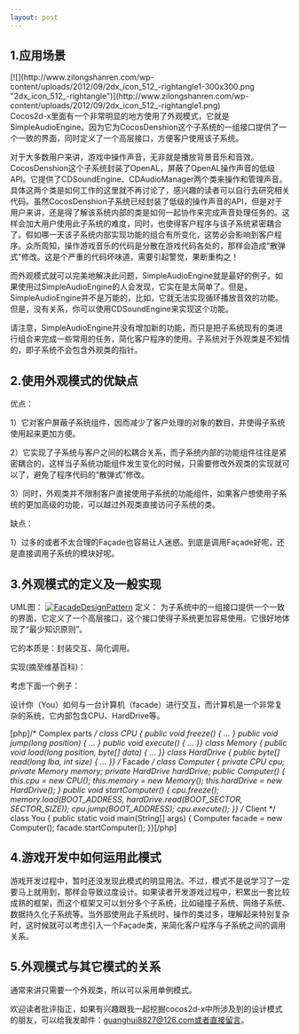 ```yaml
---
layout: post
---
```

## 1.应用场景
<div style="float: right;">[![](http://www.zilongshanren.com/wp-content/uploads/2012/09/2dx_icon_512_-rightangle1-300x300.png "2dx_icon_512_-rightangle")](http://www.zilongshanren.com/wp-content/uploads/2012/09/2dx_icon_512_-rightangle1.png)</div>
Cocos2d-x里面有一个非常明显的地方使用了外观模式，它就是SimpleAudioEngine。因为它为CocosDenshion这个子系统的一组接口提供了一个一致的界面，同时定义了一个高层接口，方便客户使用该子系统。

对于大多数用户来讲，游戏中操作声音，无非就是播放背景音乐和音效。CocosDenshion这个子系统封装了OpenAL，屏蔽了OpenAL操作声音的低级API。它提供了CDSoundEngine、CDAudioManager两个类来操作和管理声音。具体这两个类是如何工作的这里就不再讨论了，感兴趣的读者可以自行去研究相关代码。虽然CocosDenshion子系统已经封装了低级的操作声音的API，但是对于用户来讲，还是得了解该系统内部的类是如何一起协作来完成声音处理任务的。这样会加大用户使用此子系统的难度，同时，也使得客户程序与该子系统紧密耦合了。假如哪一天该子系统内部实现功能的组合有所变化，这势必会影响到客户程序。众所周知，操作游戏音乐的代码是分散在游戏代码各处的，那样会造成“散弹式”修改。这是个严重的代码坏味道，需要引起警觉，果断重构之！
<!--more-->
而外观模式就可以完美地解决此问题，SimpleAudioEngine就是最好的例子。如果使用过SimpleAudioEngine的人会发现，它实在是太简单了。但是，SimpleAudioEngine并不是万能的，比如，它就无法实现循环播放音效的功能。但是，没有关系，你可以使用CDSoundEngine来实现这个功能。

请注意，SimpleAudioEngine并没有增加新的功能，而只是把子系统现有的类进行组合来完成一些常用的任务，简化客户程序的使用。子系统对于外观类是不知情的，即子系统不会包含外观类的指针。
## 2.使用外观模式的优缺点

优点：

1）它对客户屏蔽子系统组件，因而减少了客户处理的对象的数目，并使得子系统使用起来更加方便。

2）它实现了子系统与客户之间的松耦合关系，而子系统内部的功能组件往往是紧密耦合的，这样当子系统功能组件发生变化的时候，只需要修改外观类的实现就可以了，避免了程序代码的“散弹式”修改。

3）同时，外观类并不限制客户直接使用子系统的功能组件，如果客户想使用子系统的更加高级的功能，可以越过外观类直接访问子系统的类。

缺点：

1）过多的或者不太合理的Façade也容易让人迷惑。到底是调用Façade好呢，还是直接调用子系统的模块好呢。
## 3.外观模式的定义及一般实现
UML图：
[![](http://www.zilongshanren.com/wp-content/uploads/2012/10/FacadeDesignPattern-300x227.png "FacadeDesignPattern")](http://www.zilongshanren.com/wp-content/uploads/2012/10/FacadeDesignPattern.png)
定义：
为子系统中的一组接口提供一个一致的界面，它定义了一个高层接口，这个接口使得子系统更加容易使用。它很好地体现了“最少知识原则”。

它的本质是：封装交互、简化调用。

实现(摘至维基百科)：

考虑下面一个例子：

设计你（You）如何与一台计算机（facade）进行交互，而计算机是一个非常复杂的系统，它内部包含CPU、HardDrive等。

[php]/* Complex parts */ class CPU {    public void freeze() { ... }    public void jump(long position) { ... }    public void execute() { ... }} class Memory {    public void load(long position, byte[] data) { ... }} class HardDrive {    public byte[] read(long lba, int size) { ... }} /* Facade */ class Computer {    private CPU cpu;    private Memory memory;    private HardDrive hardDrive;     public Computer() {        this.cpu = new CPU();        this.memory = new Memory();        this.hardDrive = new HardDrive();    }     public void startComputer() {        cpu.freeze();        memory.load(BOOT_ADDRESS, hardDrive.read(BOOT_SECTOR, SECTOR_SIZE));        cpu.jump(BOOT_ADDRESS);        cpu.execute();    }} /* Client */ class You {    public static void main(String[] args) {        Computer facade = new Computer();        facade.startComputer();    }}[/php]
## 4.游戏开发中如何运用此模式

游戏开发过程中，暂时还没发现此模式的明显用法。不过，模式不是说学习了一定要马上就用到，那样会导致过度设计。如果读者开发游戏过程中，积累出一套比较成熟的框架，而这个框架又可以划分多个子系统，比如碰撞子系统、网络子系统、数据持久化子系统等。当外部使用此子系统时，操作的类过多，理解起来特别复杂时，这时候就可以考虑引入一个Façade类，来简化客户程序与子系统之间的调用关系。
## 5.外观模式与其它模式的关系

通常来讲只需要一个外观类，所以可以采用单例模式。

欢迎读者批评指正，如果有兴趣跟我一起挖掘cocos2d-x中所涉及到的设计模式的朋友，可以给我发邮件：guanghui8827@126.com或者直接留言。
